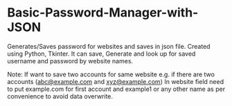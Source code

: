 # Basic-Password-Manager-with-JSON

Generates/Saves password for websites and saves in json file.
Created using Python, Tkinter.
It can save, Generate and look up for saved username and password by website names.

Note:
If want to save two accounts for same website
e.g. if there are two accounts (abc@example.com and xyz@example.com)
In website field need to put example.com for first account and example1 or any other name as per convenience to avoid data overwrite.

